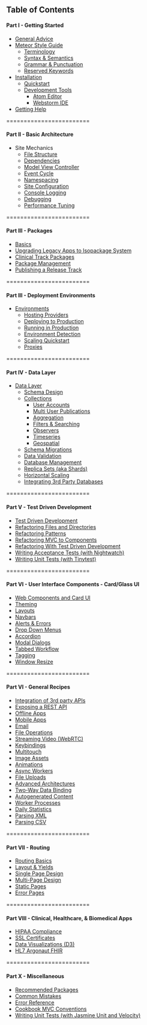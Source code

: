 ## Table of Contents  

#### Part I - Getting Started

- [General Advice](https://github.com/awatson1978/meteor-cookbook/blob/master/cookbook/general-advice.md)  
- [Meteor Style Guide](https://github.com/yauh/meteor-with-style)  
  - [Terminology](https://github.com/awatson1978/meteor-cookbook/blob/master/cookbook/terminology.md)  
  - [Syntax & Semantics](https://github.com/awatson1978/meteor-cookbook/blob/master/cookbook/syntax.md)  
  - [Grammar & Punctuation](https://github.com/awatson1978/meteor-cookbook/blob/master/cookbook/punctuation.md)  
  - [Reserved Keywords](https://github.com/awatson1978/meteor-cookbook/blob/master/cookbook/reserved.keywords.md)  
- [Installation](https://github.com/awatson1978/meteor-cookbook/blob/master/cookbook/installation.md)  
  - [Quickstart](https://github.com/awatson1978/meteor-cookbook/blob/master/cookbook/quickstart.md)  
  - [Development Tools](https://github.com/awatson1978/meteor-cookbook/blob/master/cookbook/development-tools.md)  
    - [Atom Editor](https://github.com/awatson1978/meteor-api)  
    - [Webstorm IDE](https://github.com/awatson1978/meteor-cookbook/blob/master/cookbook/webstorm.md)
- [Getting Help](https://github.com/awatson1978/meteor-cookbook/blob/master/cookbook/getting-help.md)

========================
#### Part II - Basic Architecture

- Site Mechanics
    - [File Structure](https://github.com/awatson1978/meteor-cookbook/blob/master/cookbook/filestructure.md)
    - [Dependencies](https://github.com/awatson1978/meteor-cookbook/blob/master/cookbook/dependencies.md)  
    - [Model View Controller](https://github.com/awatson1978/meteor-cookbook/blob/master/cookbook/model-view-controller.md) 
    - [Event Cycle](https://github.com/awatson1978/meteor-cookbook/blob/master/cookbook/event-cycle.md) 
    - [Namespacing](https://github.com/awatson1978/meteor-cookbook/blob/master/cookbook/namespacing.md) 
    - [Site Configuration](https://github.com/awatson1978/meteor-cookbook/blob/master/cookbook/configuration.md)  
    - [Console Logging](https://github.com/awatson1978/meteor-cookbook/blob/master/cookbook/logging.md)  
    - [Debugging](https://github.com/awatson1978/meteor-cookbook/blob/master/cookbook/debugging.md)  
    - [Performance Tuning](https://github.com/awatson1978/meteor-cookbook/blob/master/cookbook/performance-tunning.md)  

========================
#### Part III - Packages

  - [Basics](https://github.com/awatson1978/meteor-cookbook/blob/master/cookbook/packages.md)  
  - [Upgrading Legacy Apps to Isopackage System](https://github.com/awatson1978/meteor-cookbook/blob/master/cookbook/upgrading-to-0.9.x.md)  
  - [Clinical Track Packages](https://github.com/awatson1978/meteor-cookbook/blob/master/packages-we-love.md)  
  - [Package Management](https://github.com/awatson1978/meteor-cookbook/blob/master/cookbook/package.management.md)
  - [Publishing a Release Track](https://github.com/awatson1978/meteor-cookbook/blob/master/cookbook/release.track.md)


========================
#### Part III - Deployment Environments    

- [Environments](https://github.com/awatson1978/meteor-cookbook/blob/master/cookbook/environments.md)  
  - [Hosting Providers](https://github.com/awatson1978/meteor-cookbook/blob/master/cookbook/hosting-providers.md) 
  - [Deploying to Production](https://github.com/awatson1978/meteor-cookbook/blob/master/cookbook/deploying.to.production.md)
  - [Running in Production](https://github.com/awatson1978/meteor-cookbook/blob/master/cookbook/environments-production.md)  
  - [Environment Detection](https://github.com/awatson1978/meteor-cookbook/blob/master/cookbook/environment-detection.md)  
  - [Scaling Quickstart](https://github.com/awatson1978/meteor-cookbook/blob/master/cookbook/scaling.md)  
  - [Proxies](https://github.com/awatson1978/meteor-cookbook/blob/master/cookbook/proxies.md)  


========================
#### Part IV - Data Layer  

- [Data Layer](https://github.com/awatson1978/meteor-cookbook/blob/master/cookbook/datalayer.md)  
  - [Schema Design](https://github.com/awatson1978/meteor-cookbook/blob/master/cookbook/schema-design.md)  
  - [Collections](https://github.com/awatson1978/meteor-cookbook/blob/master/cookbook/collections.md)  
    - [User Accounts](https://github.com/awatson1978/meteor-cookbook/blob/master/cookbook/accounts.md)  
    - [Multi User Publications](https://github.com/awatson1978/meteor-cookbook/blob/master/cookbook/ddp.multiuser.publications.md)    
    - [Aggregation](https://github.com/awatson1978/meteor-cookbook/blob/master/cookbook/aggregation.md)  
    - [Filters & Searching](https://github.com/awatson1978/meteor-cookbook/blob/master/cookbook/ddp.filters.md)  
    - [Observers](https://github.com/awatson1978/meteor-cookbook/blob/master/cookbook/observers.md)  
    - [Timeseries](https://github.com/awatson1978/meteor-cookbook/blob/master/cookbook/collection.timeseries.md)  
    - [Geospatial](https://github.com/awatson1978/meteor-cookbook/blob/master/cookbook/collection.geospatial.md)  
  - [Schema Migrations](https://github.com/awatson1978/meteor-cookbook/blob/master/cookbook/schema.changes.md)     
  - [Data Validation](https://github.com/awatson1978/meteor-cookbook/blob/master/cookbook/validation.md)  
  - [Database Management](https://github.com/awatson1978/meteor-cookbook/blob/master/cookbook/database-management.md)
  - [Replica Sets (aka Shards)](https://github.com/awatson1978/meteor-cookbook/blob/master/cookbook/replica-sets.md)  
  - [Horizontal Scaling](https://github.com/awatson1978/meteor-cookbook/blob/master/cookbook/horizontal-scaling.md)  
  - [Integrating 3rd Party Databases](https://github.com/awatson1978/meteor-cookbook/blob/master/cookbook/orm.layers.md)  


========================
#### Part V - Test Driven Development  


  - [Test Driven Development](https://github.com/awatson1978/meteor-cookbook/blob/master/cookbook/test-driven-development.md)  
  - [Refactoring Files and Directories](https://github.com/awatson1978/meteor-cookbook/blob/master/cookbook/refactoring.process.md)   
  - [Refactoring Patterns](https://github.com/awatson1978/meteor-cookbook/blob/master/cookbook/refactoring.patterns.md)  
  - [Refactoring MVC to Components](https://github.com/awatson1978/meteor-cookbook/blob/master/cookbook/refactoring.mvc.to.components.md)  
  - [Refactoring With Test Driven Development](https://github.com/awatson1978/meteor-cookbook/blob/master/cookbook/refactoring.process.tdd.md)   
  - [Writing Acceptance Tests (with Nightwatch)](https://github.com/awatson1978/meteor-cookbook/blob/master/cookbook/writing.acceptance.test.md)  
  - [Writing Unit Tests (with Tinytest)](https://github.com/awatson1978/meteor-cookbook/blob/master/cookbook/writing.unit.tests.md)  



========================
#### Part VI - User Interface Components - Card/Glass UI
- [Web Components and Card UI](https://github.com/awatson1978/meteor-cookbook/blob/master/cookbook/card-ui.md)  
- [Theming](https://github.com/clinical-meteor/theming)  
- [Layouts](https://github.com/clinical-meteor/active-layout)  
- [Navbars](https://github.com/awatson1978/meteor-cookbook/blob/master/cookbook/navbars.md)  
- [Alerts & Errors](https://github.com/awatson1978/meteor-cookbook/blob/master/cookbook/pages.alerts.md)  
- [Drop Down Menus](https://github.com/awatson1978/meteor-cookbook/blob/master/cookbook/drop-down-menu.md)  
- [Accordion](https://github.com/awatson1978/meteor-cookbook/blob/master/cookbook/accordion.md)   
- [Modal Dialogs](https://github.com/awatson1978/meteor-cookbook/blob/master/cookbook/pages.dialogs.md)
- [Tabbed Workflow](https://github.com/awatson1978/meteor-cookbook/blob/master/cookbook/workflow.md)
- [Tagging](https://github.com/awatson1978/meteor-cookbook/blob/master/cookbook/tagging.md)
- [Window Resize](https://github.com/awatson1978/meteor-cookbook/blob/master/cookbook/window.resize.md)

========================
#### Part VI - General Recipes  

- [Integration of 3rd party APIs](https://github.com/awatson1978/meteor-cookbook/blob/master/cookbook/api-wrappers.md)
- [Exposing a REST API](https://github.com/awatson1978/meteor-cookbook/blob/master/cookbook/rest.md)
- [Offline Apps](https://github.com/awatson1978/meteor-cookbook/blob/master/cookbook/offline.md)    
- [Mobile Apps](https://github.com/awatson1978/meteor-cookbook/blob/master/cookbook/mobile.md)  
- [Email](https://github.com/awatson1978/meteor-cookbook/blob/master/cookbook/email.md)  
- [File Operations](https://github.com/awatson1978/meteor-cookbook/blob/master/cookbook/fileio.md)  
- [Streaming Video (WebRTC)](https://github.com/awatson1978/meteor-cookbook/blob/master/cookbook/video.md)  
- [Keybindings](https://github.com/awatson1978/meteor-cookbook/blob/master/cookbook/keybinding.md)  
- [Multitouch](https://github.com/awatson1978/meteor-cookbook/blob/master/cookbook/multitouch.md)  
- [Image Assets](https://github.com/awatson1978/meteor-cookbook/blob/master/cookbook/image-assets.md)  
- [Animations](https://github.com/awatson1978/meteor-cookbook/blob/master/cookbook/animations.md)  
- [Async Workers](https://github.com/awatson1978/meteor-cookbook/blob/master/cookbook/async-workers.md)  
- [File Uploads](https://github.com/awatson1978/meteor-cookbook/blob/master/cookbook/file-uploads.md)  
- [Advanced Architectures](https://github.com/awatson1978/meteor-cookbook/blob/master/cookbook/advanced-architectures.md)   
- [Two-Way Data Binding](https://github.com/awatson1978/meteor-cookbook/blob/master/cookbook/data-binding.md)  
- [Autogenerated Content](https://github.com/awatson1978/meteor-cookbook/blob/master/cookbook/content.md)  
- [Worker Processes](https://github.com/awatson1978/meteor-cookbook/blob/master/cookbook/worker.processes.md)  
- [Daily Statistics](https://github.com/awatson1978/clinical-graphs-dailystats)  
- [Parsing XML](https://github.com/awatson1978/meteor-cookbook/blob/master/cookbook/files.xml.md)   
- [Parsing CSV](https://github.com/clinical-meteor/csv)  

========================
#### Part VII - Routing

- [Routing Basics](https://github.com/EventedMind/iron-router)
- [Layout & Yields](https://github.com/clinical-meteor/active-layout)
- [Single Page Design](https://github.com/awatson1978/meteor-cookbook/blob/master/cookbook/pages.single.md)
- [Multi-Page Design](https://github.com/awatson1978/meteor-cookbook/blob/master/cookbook/pages.multi.md)
- [Static Pages](https://github.com/clinical-meteor/static-pages)
- [Error Pages](https://github.com/clinical-meteor/error-pages)

========================
#### Part VIII - Clinical, Healthcare, & Biomedical Apps

- [HIPAA Compliance](https://github.com/awatson1978/meteor-cookbook/blob/master/cookbook/healthcare/hipaa.md)  
- [SSL Certificates](https://github.com/awatson1978/meteor-cookbook/blob/master/cookbook/ssl.certificates.md)    
- [Data Visualizations (D3)](https://github.com/clinical-meteor/clinical-graphs-dailystats)
- [HL7 Argonaut FHIR](https://github.com/awatson1978/hl7-argonaut-fhir)



========================
#### Part X - Miscellaneous

- [Recommended Packages](https://github.com/awatson1978/meteor-cookbook/blob/master/packages-we-love.md)
- [Common Mistakes](https://dweldon.silvrback.com/common-mistakes)  
- [Error Reference](https://github.com/awatson1978/meteor-cookbook/blob/master/cookbook/errors.md)  
- [Cookbook MVC Conventions](https://github.com/awatson1978/meteor-cookbook/blob/master/cookbook-conventions.md)  
- [Writing Unit Tests (with Jasmine Unit and Velocity)](https://github.com/awatson1978/meteor-cookbook/blob/master/cookbook/writing.unit.tests.with.jasmine.md)  

